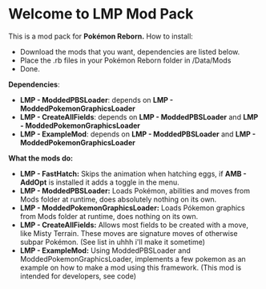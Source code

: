 # Welcome to LMP Mod Pack
This is a mod pack for **Pokémon Reborn.**
How to install:

 - Download the mods that you want, dependencies are listed below.
 - Place the .rb files in your Pokémon Reborn folder in /Data/Mods
 - Done.
 
**Dependencies**:
 - **LMP - ModdedPBSLoader**: depends on **LMP - ModdedPokemonGraphicsLoader**
 - **LMP - CreateAllFields**: depends on **LMP - ModdedPBSLoader** and **LMP - ModdedPokemonGraphicsLoader**
 - **LMP - ExampleMod**: depends on **LMP - ModdedPBSLoader** and **LMP - ModdedPokemonGraphicsLoader**

**What the mods do:**
 - **LMP - FastHatch:** Skips the animation when hatching eggs, if **AMB - AddOpt** is installed it adds a toggle in the menu.
 - **LMP - ModdedPBSLoader:** Loads Pokémon, abilities and moves from Mods folder at runtime, does absolutely nothing on its own.
 - **LMP - ModdedPokemonGraphicsLoader:** Loads Pókemon graphics from Mods folder at runtime, does nothing on its own.
 - **LMP - CreateAllFields:** Allows most fields to be created with a move, like Misty Terrain. These moves are signature moves of otherwise subpar Pokémon. (See list in uhhh i'll make it sometime)
 - **LMP - ExampleMod:** Using ModdedPBSLoader and ModdedPokemonGraphicsLoader, implements a few pokemon as an example on how to make a mod using this framework. (This mod is intended for developers, see code)

